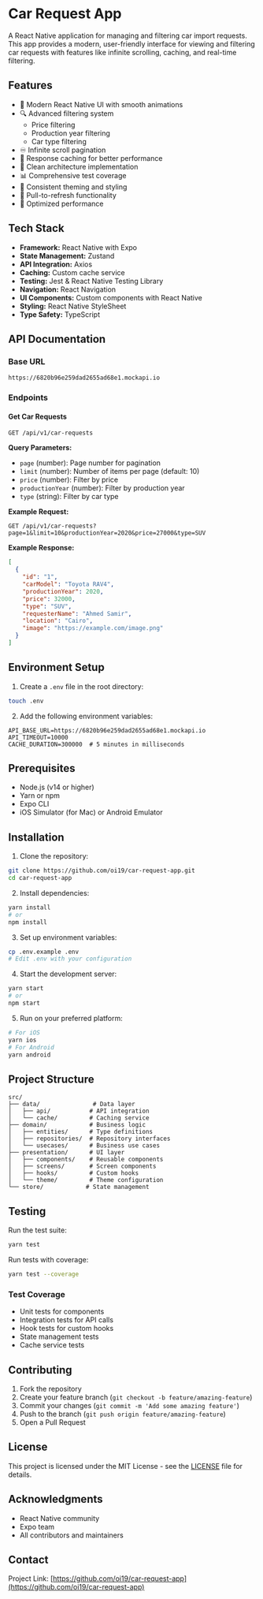 # Car Request App

A React Native application for managing and filtering car import requests. This app provides a modern, user-friendly interface for viewing and filtering car requests with features like infinite scrolling, caching, and real-time filtering.

## Features

- 📱 Modern React Native UI with smooth animations
- 🔍 Advanced filtering system
  - Price filtering
  - Production year filtering
  - Car type filtering
- ♾️ Infinite scroll pagination
- 💾 Response caching for better performance
- 🎯 Clean architecture implementation
- 📊 Comprehensive test coverage
- 🎨 Consistent theming and styling
- 🔄 Pull-to-refresh functionality
- 🚀 Optimized performance

## Tech Stack

- **Framework:** React Native with Expo
- **State Management:** Zustand
- **API Integration:** Axios
- **Caching:** Custom cache service
- **Testing:** Jest & React Native Testing Library
- **Navigation:** React Navigation
- **UI Components:** Custom components with React Native
- **Styling:** React Native StyleSheet
- **Type Safety:** TypeScript

## API Documentation

### Base URL
```
https://6820b96e259dad2655ad68e1.mockapi.io
```

### Endpoints

#### Get Car Requests
```
GET /api/v1/car-requests
```

**Query Parameters:**
- `page` (number): Page number for pagination
- `limit` (number): Number of items per page (default: 10)
- `price` (number): Filter by price
- `productionYear` (number): Filter by production year
- `type` (string): Filter by car type

**Example Request:**
```
GET /api/v1/car-requests?page=1&limit=10&productionYear=2020&price=27000&type=SUV
```

**Example Response:**
```json
[
  {
    "id": "1",
    "carModel": "Toyota RAV4",
    "productionYear": 2020,
    "price": 32000,
    "type": "SUV",
    "requesterName": "Ahmed Samir",
    "location": "Cairo",
    "image": "https://example.com/image.png"
  }
]
```

## Environment Setup

1. Create a `.env` file in the root directory:
```bash
touch .env
```

2. Add the following environment variables:
```env
API_BASE_URL=https://6820b96e259dad2655ad68e1.mockapi.io
API_TIMEOUT=10000
CACHE_DURATION=300000  # 5 minutes in milliseconds
```

## Prerequisites

- Node.js (v14 or higher)
- Yarn or npm
- Expo CLI
- iOS Simulator (for Mac) or Android Emulator

## Installation

1. Clone the repository:
```bash
git clone https://github.com/oi19/car-request-app.git
cd car-request-app
```

2. Install dependencies:
```bash
yarn install
# or
npm install
```

3. Set up environment variables:
```bash
cp .env.example .env
# Edit .env with your configuration
```

4. Start the development server:
```bash
yarn start
# or
npm start
```

5. Run on your preferred platform:
```bash
# For iOS
yarn ios
# For Android
yarn android
```

## Project Structure

```
src/
├── data/               # Data layer
│   ├── api/           # API integration
│   └── cache/         # Caching service
├── domain/            # Business logic
│   ├── entities/      # Type definitions
│   ├── repositories/  # Repository interfaces
│   └── usecases/      # Business use cases
├── presentation/      # UI layer
│   ├── components/    # Reusable components
│   ├── screens/       # Screen components
│   ├── hooks/         # Custom hooks
│   └── theme/         # Theme configuration
└── store/            # State management
```

## Testing

Run the test suite:
```bash
yarn test
```

Run tests with coverage:
```bash
yarn test --coverage
```

### Test Coverage
- Unit tests for components
- Integration tests for API calls
- Hook tests for custom hooks
- State management tests
- Cache service tests

## Contributing

1. Fork the repository
2. Create your feature branch (`git checkout -b feature/amazing-feature`)
3. Commit your changes (`git commit -m 'Add some amazing feature'`)
4. Push to the branch (`git push origin feature/amazing-feature`)
5. Open a Pull Request

## License

This project is licensed under the MIT License - see the [LICENSE](LICENSE) file for details.

## Acknowledgments

- React Native community
- Expo team
- All contributors and maintainers

## Contact


Project Link: [https://github.com/oi19/car-request-app](https://github.com/oi19/car-request-app) 
